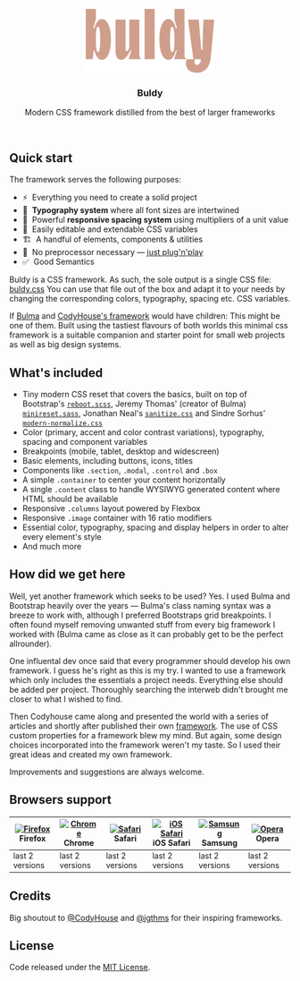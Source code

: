 <p align="center">
  <img src="docs/logo.svg" alt="Buldy logo" height="114">
</p>

<h3 align="center">Buldy</h3>

<p align="center">
  Modern CSS framework distilled from the best of larger frameworks<br>
</p>

<br>

## Quick start

The framework serves the following purposes:

- ⚡️&nbsp; Everything you need to create a solid project
- 📐️&nbsp; **Typography system** where all font sizes are intertwined
- 📐️&nbsp; Powerful **responsive spacing system** using multipliers of a unit value
- 🌈&nbsp; Easily editable and extendable CSS variables
- 🏗&nbsp; A handful of elements, components &amp; utilities
- 📖&nbsp; No preprocessor necessary — [just plug'n'play](https://github.com/jschopplich/buldy/blob/master/dist/buldy.css)
- ✅&nbsp; Good Semantics

Buldy is a CSS framework. As such, the sole output is a single CSS file: [buldy.css](https://github.com/jschopplich/buldy/blob/master/dist/buldy.css)
You can use that file out of the box and adapt it to your needs by changing the corresponding colors, typography, spacing etc. CSS variables.

If [Bulma](https://github.com/jgthms/bulma) and [CodyHouse's framework](https://github.com/CodyHouse/codyhouse-framework) would have children: This might be one of them. Built using the tastiest flavours of both worlds this minimal css framework is a suitable companion and starter point for small web projects as well as big design systems.

## What's included

- Tiny modern CSS reset that covers the basics, built on top of Bootstrap's [`reboot.scss`](https://github.com/twbs/bootstrap/blob/master/scss/_reboot.scss), Jeremy Thomas' (creator of Bulma) [`minireset.sass`](https://github.com/jgthms/minireset.css/blob/master/minireset.css), Jonathan Neal's [`sanitize.css`](https://github.com/csstools/sanitize.css/blob/master/sanitize.css) and Sindre Sorhus' [`modern-normalize.css`](https://github.com/sindresorhus/modern-normalize/blob/master/modern-normalize.css)
- Color (primary, accent and color contrast variations), typography, spacing and component variables
- Breakpoints (mobile, tablet, desktop and widescreen)
- Basic elements, including buttons, icons, titles
- Components like `.section`, `.modal`, `.control` and `.box`
- A simple `.container` to center your content horizontally
- A single `.content` class to handle WYSIWYG generated content where HTML should be available 
- Responsive `.columns` layout powered by Flexbox
- Responsive `.image` container with 16 ratio modifiers
- Essential color, typography, spacing and display helpers in order to alter every element's style 
- And much more

## How did we get here

Well, yet another framework which seeks to be used? Yes. I used Bulma and Bootstrap heavily over the years — Bulma's class naming syntax was a breeze to work with, although I preferred Bootstraps grid breakpoints. I often found myself removing unwanted stuff from every big framework I worked with (Bulma came as close as it can probably get to be the perfect allrounder).

One influental dev once said that every programmer should develop his own framework. I guess he's right as this is my try. I wanted to use a framework which only includes the essentials a project needs. Everything else should be added per project. Thoroughly searching the interweb didn't brought me closer to what I wished to find.

Then Codyhouse came along and presented the world with a series of articles and shortly after published their own [framework](https://github.com/CodyHouse/codyhouse-framework). The use of CSS custom properties for a framework blew my mind. But again, some design choices incorporated into the framework weren't my taste. So I used their great ideas and created my own framework.

Improvements and suggestions are always welcome.

## Browsers support

| [<img src="https://raw.githubusercontent.com/alrra/browser-logos/master/src/firefox/firefox_48x48.png" alt="Firefox" width="24px" height="24px" />](http://godban.github.io/browsers-support-badges/)</br>Firefox | [<img src="https://raw.githubusercontent.com/alrra/browser-logos/master/src/chrome/chrome_48x48.png" alt="Chrome" width="24px" height="24px" />](http://godban.github.io/browsers-support-badges/)</br>Chrome | [<img src="https://raw.githubusercontent.com/alrra/browser-logos/master/src/safari/safari_48x48.png" alt="Safari" width="24px" height="24px" />](http://godban.github.io/browsers-support-badges/)</br>Safari | [<img src="https://raw.githubusercontent.com/alrra/browser-logos/master/src/safari-ios/safari-ios_48x48.png" alt="iOS Safari" width="24px" height="24px" />](http://godban.github.io/browsers-support-badges/)</br>iOS Safari | [<img src="https://raw.githubusercontent.com/alrra/browser-logos/master/src/samsung-internet/samsung-internet_48x48.png" alt="Samsung" width="24px" height="24px" />](http://godban.github.io/browsers-support-badges/)</br>Samsung | [<img src="https://raw.githubusercontent.com/alrra/browser-logos/master/src/opera/opera_48x48.png" alt="Opera" width="24px" height="24px" />](http://godban.github.io/browsers-support-badges/)</br>Opera |
| --------- | --------- | --------- | --------- | --------- | --------- |
| last 2 versions| last 2 versions| last 2 versions| last 2 versions| last 2 versions| last 2 versions

## Credits

Big shoutout to [@CodyHouse](https://github.com/CodyHouse) and [@jgthms](https://github.com/jgthms) for their inspiring frameworks.

## License

Code released under the [MIT License](https://github.com/jschopplich/buldy/blob/master/LICENSE).
